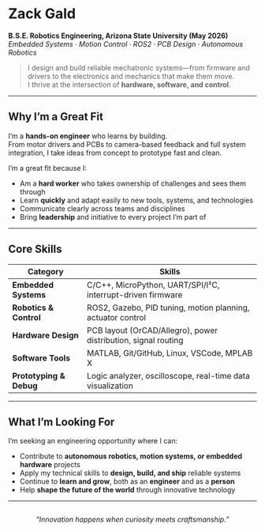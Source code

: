 # Zack Gald

**B.S.E. Robotics Engineering, Arizona State University (May 2026)**  
*Embedded Systems · Motion Control · ROS2 · PCB Design · Autonomous Robotics*

> I design and build reliable mechatronic systems—from firmware and drivers to the electronics and mechanics that make them move.  
> I thrive at the intersection of **hardware, software, and control**.

---

## Why I’m a Great Fit

I’m a **hands-on engineer** who learns by building.  
From motor drivers and PCBs to camera-based feedback and full system integration, I take ideas from concept to prototype fast and clean.

I’m a great fit because I:

- Am a **hard worker** who takes ownership of challenges and sees them through  
- Learn **quickly** and adapt easily to new tools, systems, and technologies  
- Communicate clearly across teams and disciplines  
- Bring **leadership** and initiative to every project I’m part of  

---

## Core Skills

| Category | Skills |
|-----------|--------|
| **Embedded Systems** | C/C++, MicroPython, UART/SPI/I²C, interrupt-driven firmware |
| **Robotics & Control** | ROS2, Gazebo, PID tuning, motion planning, actuator control |
| **Hardware Design** | PCB layout (OrCAD/Allegro), power distribution, signal routing |
| **Software Tools** | MATLAB, Git/GitHub, Linux, VSCode, MPLAB X |
| **Prototyping & Debug** | Logic analyzer, oscilloscope, real-time data visualization |

---

## What I’m Looking For

I’m seeking an engineering opportunity where I can:

- Contribute to **autonomous robotics, motion systems, or embedded hardware** projects  
- Apply my technical skills to **design, build, and ship** reliable systems  
- Continue to **learn and grow**, both as an **engineer** and as a **person**  
- Help **shape the future of the world** through innovative technology  

---

<div style="text-align:center; margin-top:2em;">
  <em>“Innovation happens when curiosity meets craftsmanship.”</em>  
</div>
